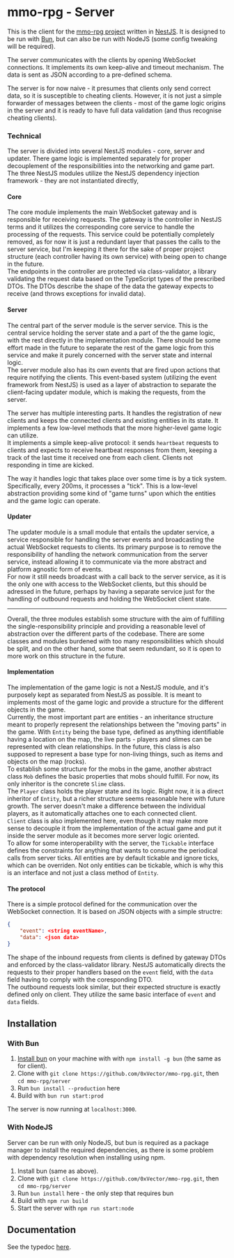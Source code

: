 # mmo-rpg - Server

This is the client for the [mmo-rpg project](../) written in [NestJS](https://nestjs.com/). It is designed to be run with [Bun](https://bun.sh), but can also be run with NodeJS (some config tweaking will be required).

The server communicates with the clients by opening WebSocket connections. It implements its own keep-alive and timeout mechanism. The data is sent as JSON according to a pre-defined schema.

The server is for now naive - it presumes that clients only send correct data, so it is susceptible to cheating clients. However, it is not just a simple forwarder of messages between the clients - most of the game logic origins in the server and it is ready to have full data validation (and thus recognise cheating clients).

### Technical

The server is divided into several NestJS modules - core, server and updater. There game logic is implemented separately for proper decouplement of the responsibilities into the networking and game part.  
The three NestJS modules utilize the NestJS dependency injection framework - they are not instantiated directly,

#### Core

The core module implements the main WebSocket gateway and is responsible for receiving requests. The gateway is the controller in NestJS terms and it utilizes the corresponding core service to handle the processing of the requests. This service could be potentially completely removed, as for now it is just a redundant layer that passes the calls to the server service, but I'm keeping it there for the sake of proper project structure (each controller having its own service) with being open to change in the future.  
The endpoints in the controller are protected via class-validator, a library validating the request data based on the TypeScript types of the prescribed DTOs. The DTOs describe the shape of the data the gateway expects to receive (and throws exceptions for invalid data).

#### Server

The central part of the server module is the server service. This is the central service holding the server state and a part of the the game logic, with the rest directly in the implementation module. There should be some effort made in the future to separate the rest of the game logic from this service and make it purely concerned with the server state and internal logic.  
The server module also has its own events that are fired upon actions that require notifying the clients. This event-based system (utilizing the event framework from NestJS) is used as a layer of abstraction to separate the client-facing updater module, which is making the requests, from the server.

The server has multiple interesting parts. It handles the registration of new clients and keeps the connected clients and existing entities in its state. It implements a few low-level methods that the more higher-level game logic can utilize.  
It implements a simple keep-alive protocol: it sends `heartbeat` requests to clients and expects to receive heartbeat responses from them, keeping a track of the last time it received one from each client. Clients not responding in time are kicked.

The way it handles logic that takes place over some time is by a tick system. Specifically, every 200ms, it processes a "tick". This is a low-level abstraction providing some kind of "game turns" upon which the entities and the game logic can operate.

#### Updater

The updater module is a small module that entails the updater service, a service responsible for handling the server events and broadcasting the actual WebSocket requests to clients. Its primary purpose is to remove the responsibility of handling the network communication from the server service, instead allowing it to communicate via the more abstract and platform agnostic form of events.  
For now it still needs broadcast with a call back to the server service, as it is the only one with access to the WebSocket clients, but this should be adressed in the future, perhaps by having a separate service just for the handling of outbound requests and holding the WebSocket client state.

---

Overall, the three modules establish some structure with the aim of fulfilling the single-responsibility principle and providing a reasonable level of abstraction over the different parts of the codebase. There are some classes and modules burdened with too many responsibilities which should be split, and on the other hand, some that seem redundant, so it is open to more work on this structure in the future.

#### Implementation

The implementation of the game logic is not a NestJS module, and it's purposely kept as separated from NestJS as possible. It is meant to implements most of the game logic and provide a structure for the different objects in the game.  
Currently, the most important part are entities - an inheritance structure meant to properly represent the relationships between the "moving parts" in the game. With `Entity` being the base type, defined as anything identifiable having a location on the map, the live parts - players and slimes can be represented with clean relationships. In the future, this class is also supposed to represent a base type for non-living things, such as items and objects on the map (rocks).  
To establish some structure for the mobs in the game, another abstract class `Mob` defines the basic properties that mobs should fulfill. For now, its only inheritor is the concrete `Slime` class.  
The `Player` class holds the player state and its logic. Right now, it is a direct inheritor of `Entity`, but a richer structure seems reasonable here with future growth. The server doesn't make a difference between the individual players, as it automatically attaches one to each connected client.  
`Client` class is also implemented here, even though it may make more sense to decouple it from the implementation of the actual game and put it inside the server module as it becomes more server logic oriented.  
To allow for some interoperability with the server, the `Tickable` interface defines the constraints for anything that wants to consume the periodical calls from server ticks. All entities are by default tickable and ignore ticks, which can be overriden. Not only entities can be tickable, which is why this is an interface and not just a class method of `Entity`.

#### The protocol

There is a simple protocol defined for the communication over the WebSocket connection. It is based on JSON objects with a simple structre:
```json
{
    "event": <string eventName>,
    "data": <json data>
}
```
The shape of the inbound requests from clients is defined by gateway DTOs and enforced by the class-validator library. NestJS automatically directs the requests to their proper handlers based on the `event` field, with the `data` field having to comply with the coresponding DTO.  
The outbound requests look similar, but their expected structure is exactly defined only on client. They utilize the same basic interface of `event` and `data` fields.

## Installation

### With Bun

1. [Install bun](https://bun.sh/) on your machine with  with `npm install -g bun` (the same as for client).
2. Clone with `git clone https://github.com/0xVector/mmo-rpg.git`, then `cd mmo-rpg/server`
3. Run `bun install --production` here
4. Build with `bun run start:prod`

The server is now running at `localhost:3000`.

### With NodeJS

Server can be run with only NodeJS, but bun is required as a package manager to install the required dependencies, as there is some problem with dependency resolution when installing using npm.

1. Install bun (same as above).
2. Clone with `git clone https://github.com/0xVector/mmo-rpg.git`, then `cd mmo-rpg/server`
3. Run `bun install` here - the only step that requires bun
4. Build with `npm run build`
5. Start the server with `npm run start:node`

## Documentation

See the typedoc [here](https://0xvector.me/mmo-rpg/server).